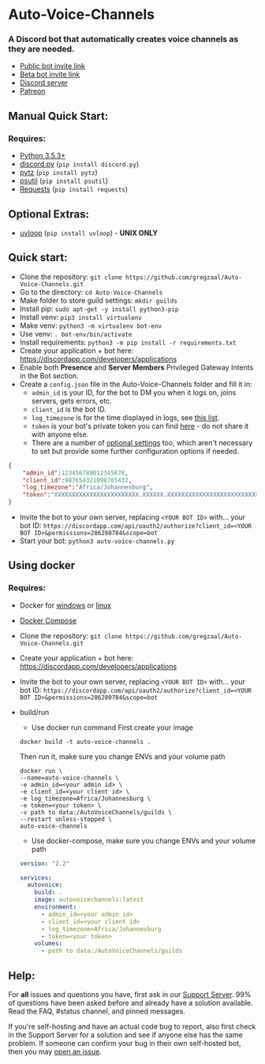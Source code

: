 # Auto-Voice-Channels

### A Discord bot that automatically creates voice channels as they are needed.

- [Public bot invite link](https://discordapp.com/api/oauth2/authorize?client_id=479393422705426432&permissions=286280784&scope=bot)
- [Beta bot invite link](https://discordapp.com/api/oauth2/authorize?client_id=675405085752164372&permissions=286280784&scope=bot)
- [Discord server](https://discord.gg/HT6GNhJ)
- [Patreon](https://www.patreon.com/pixaal)



## Manual Quick Start:
### Requires:

* [Python 3.5.3+](https://www.python.org/downloads/)
* [discord.py](https://pypi.org/project/discord.py/) (`pip install discord.py`)
* [pytz](https://pypi.org/project/pytz/) (`pip install pytz`)
* [psutil](https://pypi.org/project/psutil/) (`pip install psutil`)
* [Requests](https://pypi.org/project/requests/) (`pip install requests`)

## Optional Extras:

* [uvloop](https://pypi.org/project/uvloop/) (`pip install uvloop`) - **UNIX ONLY**

## Quick start:

* Clone the repository: `git clone https://github.com/gregzaal/Auto-Voice-Channels.git`
* Go to the directory: `cd Auto-Voice-Channels`
* Make folder to store guild settings: `mkdir guilds`
* Install pip: `sudo apt-get -y install python3-pip`
* Install venv: `pip3 install virtualenv`
* Make venv: `python3 -m virtualenv bot-env`
* Use venv: `. bot-env/bin/activate`
* Install requirements: `python3 -m pip install -r requirements.txt`
* Create your application + bot here: <https://discordapp.com/developers/applications>
* Enable both **Presence** and **Server Members** Privileged Gateway Intents in the Bot section.
* Create a `config.json` file in the Auto-Voice-Channels folder and fill it in:
  * `admin_id` is your ID, for the bot to DM you when it logs on, joins servers, gets errors, etc.
  * `client_id` is the bot ID.
  * `log_timezone` is for the time displayed in logs, see [this list](https://stackoverflow.com/questions/13866926/is-there-a-list-of-pytz-timezones).
  * `token` is your bot's private token you can find [here](https://discordapp.com/developers/applications) - do not share it with anyone else.
  * There are a number of [optional settings](https://github.com/gregzaal/Auto-Voice-Channels/wiki/Optional-configuration) too, which aren't necessary to set but provide some further configuration options if needed.

```json
{
    "admin_id":123456789012345678,
    "client_id":987654321098765432,
    "log_timezone":"Africa/Johannesburg",
    "token":"XXXXXXXXXXXXXXXXXXXXXXXX.XXXXXX.XXXXXXXXXXXXXXXXXXXXXXXXXXX"
}
```

* Invite the bot to your own server, replacing `<YOUR BOT ID>` with... your bot ID: `https://discordapp.com/api/oauth2/authorize?client_id=<YOUR BOT ID>&permissions=286280784&scope=bot`
* Start your bot: `python3 auto-voice-channels.py`

## Using docker
### Requires:

* Docker for [windows](https://docs.docker.com/docker-for-windows/install/) or [linux](https://docs.docker.com/engine/install/)
* [Docker Compose](https://docs.docker.com/compose/install/)

* Clone the repository: `git clone https://github.com/gregzaal/Auto-Voice-Channels.git`
* Create your application + bot here: <https://discordapp.com/developers/applications>
* Invite the bot to your own server, replacing `<YOUR BOT ID>` with... your bot ID: `https://discordapp.com/api/oauth2/authorize?client_id=<YOUR BOT ID>&permissions=286280784&scope=bot`
* build/run
  * Use docker run command
  First create your image
  ```shell
  docker build -t auto-voice-channels .
  ```
  Then run it, make sure you change ENVs and your volume path
  ```shell
  docker run \
  --name=auto-voice-channels \
  -e admin_id=<your admin id> \
  -e client_id=<your client id> \
  -e log_timezone=Africa/Johannesburg \
  -e token=<your token> \
  -v path to data:/AutoVoiceChannels/guilds \
  --restart unless-stopped \
  auto-voice-channels
  ```
  * Use docker-compose, make sure you change ENVs and your volume path
  ```yaml
  version: "2.2"

  services:
    autovoice:
      build: .
      image: autovoicechannels:latest
      environment:
        - admin_id=<your admin id>
        - client_id=<your client id>
        - log_timezone=Africa/Johannesburg
        - token=<your token>
      volumes:
        - path to data:/AutoVoiceChannels/guilds
  ```

## Help:

For **all** issues and questions you have, first ask in our [Support Server](https://discord.gg/HT6GNhJ). 99% of questions have been asked before and already have a solution available. Read the FAQ, #status channel, and pinned messages.

If you're self-hosting and have an actual code bug to report, also first check in the Support Server for a solution and see if anyone else has the same problem. If someone can confirm your bug in their own self-hosted bot, then you may [open an issue](https://github.com/gregzaal/Auto-Voice-Channels/issues).

